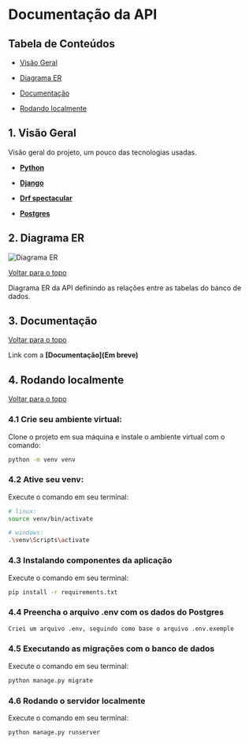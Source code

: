 # Documentação da API

## Tabela de Conteúdos

-   [Visão Geral](#1-visão-geral)

-   [Diagrama ER](#2-diagrama-er)

-   [Documentação](#3-documentação)

-   [Rodando localmente](#4-rodando-localmente)

## 1. Visão Geral

Visão geral do projeto, um pouco das tecnologias usadas.

-   **[Python](https://www.python.org/)**

-   **[Django](https://www.django-rest-framework.org/api-guide/authentication/)**

-   **[Drf spectacular](https://drf-spectacular.readthedocs.io/en/latest/)**

-   **[Postgres](https://www.postgresql.org/)**

## 2. Diagrama ER

![Diagrama ER](https://github.com/m5-projeto-final-lucira-grupo28/api-rede-social/blob/develop/DER.png?raw=true)

[ Voltar para o topo ](#tabela-de-conteúdos)

Diagrama ER da API definindo as relações entre as tabelas do banco de dados.

## 3. Documentação

[ Voltar para o topo ](#tabela-de-conteúdos)

Link com a **[Documentação](Em breve)**

## 4. Rodando localmente

[ Voltar para o topo ](#tabela-de-conteúdos)

### 4.1 Crie seu ambiente virtual:

Clone o projeto em sua máquina e instale o ambiente virtual com o comando:

```bash
python -m venv venv
```

### 4.2 Ative seu venv:

Execute o comando em seu terminal:

```bash
# linux:
source venv/bin/activate

# windows:
.\venv\Scripts\activate
```

### 4.3 Instalando componentes da aplicação

Execute o comando em seu terminal:

```bash
pip install -r requirements.txt
```

### 4.4 Preencha o arquivo .env com os dados do Postgres

```bash
Criei um arquivo .env, seguindo como base o arquivo .env.exemple
```

### 4.5 Executando as migrações com o banco de dados

Execute o comando em seu terminal:

```bash
python manage.py migrate
```

### 4.6 Rodando o servidor localmente

Execute o comando em seu terminal:

```bash
python manage.py runserver
```
